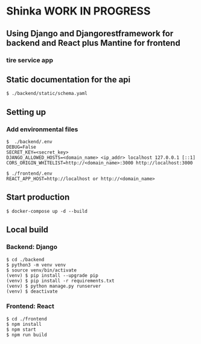 # Shinka WORK IN PROGRESS
## Using Django and Djangorestframework for backend and React plus Mantine for frontend
### tire service app


## Static documentation for the api
```
$ ./backend/static/schema.yaml
```

## Setting up

### Add environmental files
```
$  ./backend/.env
DEBUG=False
SECRET_KEY=<secret_key>
DJANGO_ALLOWED_HOSTS=<domain_name> <ip_addr> localhost 127.0.0.1 [::1]
CORS_ORIGIN_WHITELIST=http://<domain_name>:3000 http://localhost:3000
```

```
$ ./frontend/.env
REACT_APP_HOST=http://localhost or http://<domain_name>
```

## Start production
```
$ docker-compose up -d --build
```

## Local build

### Backend: Django
```
$ cd ./backend
$ python3 -m venv venv
$ source venv/bin/activate
(venv) $ pip install --upgrade pip
(venv) $ pip install -r requirements.txt
(venv) $ python manage.py runserver
(venv) $ deactivate
```

### Frontend: React
```
$ cd ./frontend
$ npm install
$ npm start
$ npm run build
```